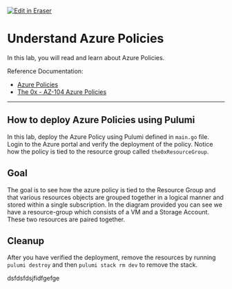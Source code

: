 <p><a target="_blank" href="https://app.eraser.io/workspace/6aibapVfJIevnpqSOViv" id="edit-in-eraser-github-link"><img alt="Edit in Eraser" src="https://firebasestorage.googleapis.com/v0/b/second-petal-295822.appspot.com/o/images%2Fgithub%2FOpen%20in%20Eraser.svg?alt=media&amp;token=968381c8-a7e7-472a-8ed6-4a6626da5501"></a></p>

# Understand Azure Policies
In this lab, you will read and learn about Azure Policies.

Reference Documentation:

- [﻿Azure Policies](https://docs.microsoft.com/en-us/azure/governance/policy/overview)  
- [﻿The 0x - AZ-104 Azure Policies](https://publish.obsidian.md/ysac/Azure/AZ-104/Azure+Policies) 
---

## How to deploy Azure Policies using Pulumi
In this lab, deploy the Azure Policy using Pulumi defined in `main.go` file. Login to the Azure portal and verify the deployment of the policy. Notice how the policy is tied to the resource group called `the0xResourceGroup`.

## Goal
The goal is to see how the azure policy is tied to the Resource Group and that various resources objects are grouped together in a logical manner and stored within a single subscription. In the diagram provided you can see we have a resource-group which consists of a VM and a Storage Account. These two resources are paired together.

## Cleanup
After you have verified the deployment, remove the resources by running `pulumi destroy` and then `pulumi stack rm dev` to remove the stack.

dsfdsfdsjfidfgefge



<!--- Eraser file: https://app.eraser.io/workspace/6aibapVfJIevnpqSOViv --->